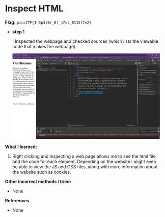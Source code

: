 # Inspect HTML

**Flag:** `picoCTF{1n5p3t0r_0f_h7ml_8113f7e2}`



- **step 1**

    I Inspected the webpage and checked sources (which lists the viewable code that makes the webpage).

    ![alt text](../../_images/image0.png)



**What I learned:**

1. Right clicking and inspecting a web page allows me to see the html file and the code for each element. Depending on the website I might even be able to view the JS and CSS files, along with more information about the website such as cookies.

**Other incorrect methods I tried:**

- None

**References**

- None

